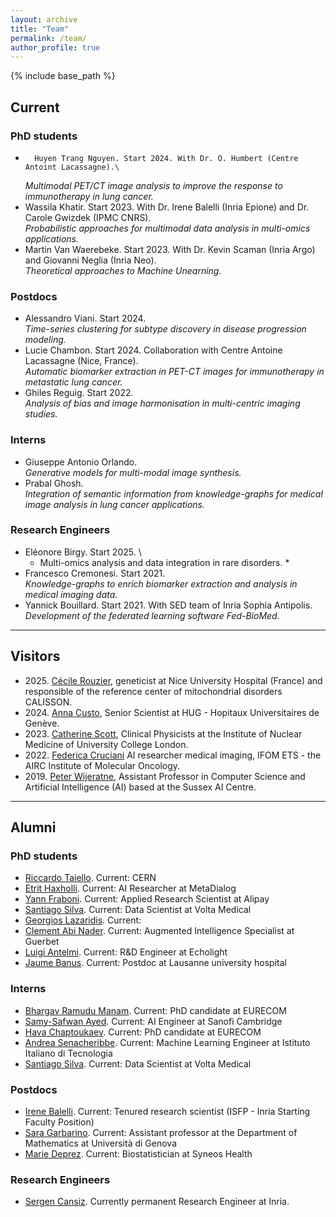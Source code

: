 ```yaml
---
layout: archive
title: "Team"
permalink: /team/
author_profile: true
---
```



{% include base_path %}


## Current
### PhD students

-       Huyen Trang Nguyen. Start 2024. With Dr. O. Humbert (Centre Antoint Lacassagne).\
	*Multimodal PET/CT image analysis  to improve the response to immunotherapy in lung cancer.*
-	Wassila Khatir. Start 2023. With Dr. Irene Balelli (Inria Epione) and Dr. Carole Gwizdek (IPMC CNRS).\
	*Probabilistic approaches for multimodal data analysis in multi-omics applications.* 
-	Martin Van Waerebeke. Start 2023. With Dr. Kevin Scaman (Inria Argo) and Giovanni Neglia (Inria Neo).\
	*Theoretical approaches to Machine Unearning.*

### Postdocs

-	Alessandro Viani. Start 2024. \
	*Time-series clustering for subtype discovery in disease progression modeling.* 
-	Lucie Chambon. Start 2024. Collaboration with Centre Antoine Lacassagne (Nice, France).\
        *Automatic biomarker extraction in PET-CT images for immunotherapy in metastatic lung cancer.* 
-	Ghiles Reguig. Start 2022. \
	*Analysis of bias and image harmonisation in multi-centric imaging studies.* 

### Interns

- 	Giuseppe Antonio Orlando.\
	*Generative models for multi-modal image synthesis.*
- 	Prabal Ghosh.\
  	*Integration of semantic information from knowledge-graphs for medical image analysis in lung cancer applications.*

### Research Engineers

-	Eléonore Birgy. Start 2025. \
  	* Multi-omics analysis and data integration in rare disorders. *
-	Francesco Cremonesi. Start 2021. \
	*Knowledge-graphs to enrich biomarker extraction and analysis in medical imaging data.* 
-	Yannick Bouillard. Start 2021. With SED team of Inria Sophia Antipolis.\
	*Development of the federated learning software Fed-BioMed.* 

---

## Visitors

<ul>
	
<li> 2025. <a href="https://ern-euro-nmd.eu/contact/cecile-rouzier/">Cécile Rouzier</a>, geneticist at Nice University Hospital (France) and responsible of the reference center of mitochondrial disorders CALISSON. </li>
	
<li> 2024. <a href="https://www.linkedin.com/in/anna-custo-4a6135/?originalSubdomain=ch">Anna Custo</a>, Senior Scientist at HUG - Hopitaux Universitaires de Genève. </li>

<li> 2023.  <a href="https://www.ucl.ac.uk/nuclear-medicine/people">Catherine Scott</a>, Clinical Physicists at the Institute of Nuclear Medicine of University College London. </li>

<li> 2022. <a href="https://www.linkedin.com/in/federica-cruciani-178285142/?originalSubdomain=it">Federica Cruciani</a>
AI researcher medical imaging, IFOM ETS - the AIRC Institute of Molecular Oncology. </li>

<li> 2019. <a href="https://profiles.sussex.ac.uk/p596509-peter-wijeratne">Peter Wijeratne</a>, Assistant Professor in Computer Science and Artificial Intelligence (AI) based at the Sussex AI Centre. </li>

</ul>


---

## Alumni

### PhD students

- [Riccardo Taiello](https://www.linkedin.com/in/riccardo-taiello/).
  Current: CERN
- [Etrit Haxholli](https://www.linkedin.com/in/etrithaxholli/).
  Current: AI Researcher at MetaDialog
- [Yann Fraboni](https://www.linkedin.com/in/yannfraboni/).
  Current: Applied Research Scientist at Alipay
- [Santiago Silva](https://www.linkedin.com/in/baterosmith/).
  Current: Data Scientist at Volta Medical
- [Georgios Lazaridis](https://www.researchgate.net/profile/Georgios-Lazaridis-8).
  Current:
- [Clement Abi Nader](https://www.linkedin.com/in/cl%C3%A9ment-abi-nader-1a346aba/). 
  Current: Augmented Intelligence Specialist at Guerbet
- [Luigi Antelmi](https://www.linkedin.com/in/ggbioing/).
  Current: R&D Engineer at Echolight
- [Jaume Banus](https://www.linkedin.com/in/jaume-ban%C3%BAs-b5239491/).
  Current: Postdoc at Lausanne university hospital

### Interns

- [Bhargav Ramudu Manam](https://www.linkedin.com/in/bhargavmanam/).
  Current: PhD candidate at EURECOM
- [Samy-Safwan Ayed](https://www.linkedin.com/in/samy-ayed-b1814825b/).
  Current: AI Engineer at Sanofi Cambridge
- [Hava Chaptoukaev](https://www.linkedin.com/in/hava-c/).
  Current: PhD candidate at EURECOM
- [Andrea Senacheribbe](https://www.linkedin.com/in/andrea-senacheribbe/).
  Current: Machine Learning Engineer at Istituto Italiano di Tecnologia
- [Santiago Silva](https://www.linkedin.com/in/baterosmith/).
  Current: Data Scientist at Volta Medical 

### Postdocs

- [Irene Balelli](https://ibalelli.github.io/).
  Current: Tenured research scientist (ISFP - Inria Starting Faculty Position)
- [Sara Garbarino](https://sites.google.com/view/saragarbarino/home).
  Current: Assistant professor at the Department of Mathematics at Università di Genova
- [Marie Deprez](https://www.linkedin.com/in/marie-deprez-4a8b31273/?originalSubdomain=fr).
  Current: Biostatistician at Syneos Health


### Research Engineers

- [Sergen Cansiz](https://www.linkedin.com/in/sergencansiz/). 
  Currently permanent Research Engineer at Inria. 	


